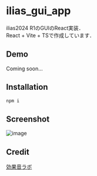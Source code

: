 # ilias_gui_app
ilias2024 R1のGUIのReact実装．  
React + Vite + TSで作成しています．

## Demo
Coming soon...

## Installation
```bash
npm i
```

## Screenshot
![image](https://github.com/KeioRoboticsAssociation/ilias_gui_app/assets/58695125/6464dee1-114e-4a51-82ac-a1fd2dc11959)

## Credit
[効果音ラボ](https://soundeffect-lab.info/)

